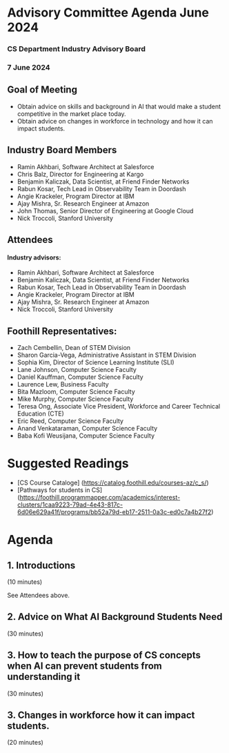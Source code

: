 # Advisory Committee Agenda June 2024
### CS Department Industry Advisory Board
### 7 June 2024

## Goal of Meeting
* Obtain advice on skills and background in AI that would make a student competitive in the market place today.
* Obtain advice on changes in workforce in technology and how it can impact students.

## Industry Board Members
* Ramin Akhbari, Software Architect at Salesforce
* Chris Balz, Director for Engineering at Kargo
* Benjamin Kaliczak, Data Scientist, at Friend Finder Networks
* Rabun Kosar, Tech Lead in Observability Team in Doordash
* Angie Krackeler, Program Director at IBM
* Ajay Mishra, Sr. Research Engineer at Amazon
* John Thomas, Senior Director of Engineering at Google Cloud
* Nick Troccoli, Stanford University

## Attendees
#### Industry advisors:
* Ramin Akhbari, Software Architect at Salesforce
* Benjamin Kaliczak, Data Scientist, at Friend Finder Networks
* Rabun Kosar, Tech Lead in Observability Team in Doordash
* Angie Krackeler, Program Director at IBM
* Ajay Mishra, Sr. Research Engineer at Amazon
* Nick Troccoli, Stanford University

## Foothill Representatives:
* Zach Cembellin, Dean of STEM Division
* Sharon Garcia-Vega, Administrative Assistant in STEM Division
* Sophia Kim, Director of Science Learning Institute (SLI)
* Lane Johnson, Computer Science Faculty
* Daniel Kauffman, Computer Science Faculty
* Laurence Lew, Business Faculty
* Bita Mazloom, Computer Science Faculty
* Mike Murphy, Computer Science Faculty
* Teresa Ong, Associate Vice President, Workforce and Career Technical Education (CTE)
* Eric Reed, Computer Science Faculty
* Anand Venkataraman, Computer Science Faculty
* Baba Kofi Weusijana, Computer Science Faculty

# Suggested Readings
* [CS Course Cataloge] (https://catalog.foothill.edu/courses-az/c_s/)
* [Pathways for students in CS] (https://foothill.programmapper.com/academics/interest-clusters/1caa9223-79ad-4e43-817c-6d06e629a41f/programs/bb52a79d-eb17-2511-0a3c-ed0c7a4b27f2)

# Agenda
## 1. Introductions
(10 minutes)

See Attendees above.

## 2. Advice on What AI Background Students Need
(30 minutes)

## 3. How to teach the purpose of CS concepts when AI can prevent students from understanding it
(30 minutes)

## 3. Changes in workforce how it can impact students.
(20 minutes)






